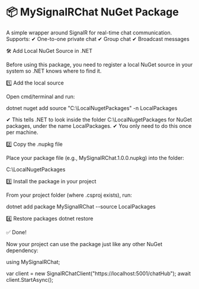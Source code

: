 # 📦 MySignalRChat NuGet Package

A simple wrapper around SignalR for real-time chat communication.
Supports:
✔ One-to-one private chat
✔ Group chat
✔ Broadcast messages

🛠 Add Local NuGet Source in .NET

Before using this package, you need to register a local NuGet source in your system so .NET knows where to find it.

1️⃣ Add the local source

Open cmd/terminal and run:

dotnet nuget add source "C:\LocalNugetPackages" -n LocalPackages


✔ This tells .NET to look inside the folder C:\LocalNugetPackages for NuGet packages, under the name LocalPackages.
✔ You only need to do this once per machine.

2️⃣ Copy the .nupkg file

Place your package file (e.g., MySignalRChat.1.0.0.nupkg) into the folder:

C:\LocalNugetPackages

3️⃣ Install the package in your project

From your project folder (where .csproj exists), run:

dotnet add package MySignalRChat --source LocalPackages

4️⃣ Restore packages
dotnet restore

✅ Done!

Now your project can use the package just like any other NuGet dependency:

using MySignalRChat;

var client = new SignalRChatClient("https://localhost:5001/chatHub");
await client.StartAsync();
